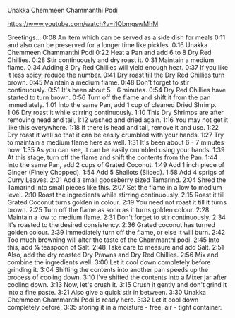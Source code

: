 Unakka Chemmeen Chammanthi Podi

https://www.youtube.com/watch?v=i1QbmgswMhM


Greetings...
0:08
An item which can be served as a side dish for meals
0:11
and also can be preserved for a longer time like pickles.
0:16
Unakka Chemmeen Chammanthi Podi
0:22
Heat a Pan and add 6 to 8 Dry Red Chillies.
0:28
Stir continuously and dry roast it.
0:31
Maintain a medium flame.
0:34
Adding 8 Dry Red Chillies will yield enough heat.
0:37
If you like it less spicy, reduce the number.
0:41
Dry roast till the Dry Red Chillies turn brown.
0:45
Maintain a medium flame.
0:48
Don't forget to stir continuously.
0:51
It's been about 5 - 6 minutes.
0:54
Dry Red Chillies have started to turn brown.
0:56
Turn off the flame and shift it from the pan immediately.
1:01
Into the same Pan, add 1 cup of cleaned Dried Shrimp.
1:06
Dry roast it while stirring continuously.
1:10
This Dry Shrimps are after removing head and tail,
1:12
washed and dried again.
1:16
You may not get it like this everywhere.
1:18
If there is head and tail, remove it and use.
1:22
Dry roast it well so that it can be easily crumbled with your hands.
1:27
Try to maintain a medium flame here as well.
1:31
It's been about 6 - 7 minutes now.
1:35
As you can see, it can be easily crumbled using your hands.
1:39
At this stage, turn off the flame and shift the contents from the Pan.
1:44
Into the same Pan, add 2 cups of Grated Coconut.
1:49
Add 1 inch piece of Ginger (Finely Chopped).
1:54
Add 5 Shallots (Sliced).
1:58
Add 4 sprigs of Curry Leaves.
2:01
Add a small gooseberry sized Tamarind.
2:04
Shred the Tamarind into small pieces like this.
2:07
Set the flame in a low to medium level.
2:10
Roast the ingredients while stirring continuously.
2:15
Roast it till Grated Coconut turns golden in colour.
2:19
You need not roast it till it turns brown.
2:25
Turn off the flame as soon as it turns golden colour.
2:28
Maintain a low to medium flame.
2:31
Don't forget to stir continuously.
2:34
It's roasted to the desired consistency.
2:36
Grated coconut has turned golden colour.
2:39
Immediately turn off the flame, or else it will burn.
2:42
Too much browning will alter the taste of the Chammanthi podi.
2:45
Into this, add ¾ teaspoon of Salt.
2:48
Take care to measure and add Salt.
2:51
Also, add the dry roasted Dry Prawns and Dry Red Chillies.
2:56
Mix and combine the ingredients well.
3:00
Let it cool down completely before grinding it.
3:04
Shifting the contents into another pan speeds up the process of cooling down.
3:10
I've shifted the contents into a Mixer jar after cooling down.
3:13
Now, let's crush it.
3:15
Crush it gently and don't grind it into a fine paste.
3:21
Also give a quick stir in between.
3:30
Unakka Chemmeen Chammanthi Podi is ready here.
3:32
Let it cool down completely before,
3:35
storing it in a moisture - free, air - tight container.
